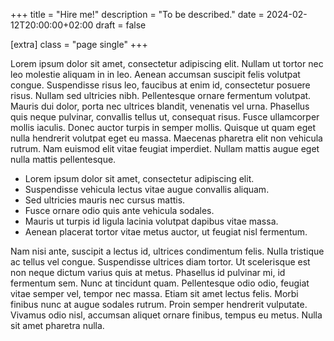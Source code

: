 +++
title = "Hire me!"
description = "To be described."
date = 2024-02-12T20:00:00+02:00
draft = false

[extra]
class = "page single"
+++

Lorem ipsum dolor sit amet, consectetur adipiscing elit. Nullam ut tortor nec leo molestie aliquam in in leo. Aenean accumsan suscipit felis volutpat congue. Suspendisse risus leo, faucibus at enim id, consectetur posuere risus. Nullam sed ultricies nibh. Pellentesque ornare fermentum volutpat. Mauris dui dolor, porta nec ultrices blandit, venenatis vel urna. Phasellus quis neque pulvinar, convallis tellus ut, consequat risus. Fusce ullamcorper mollis iaculis. Donec auctor turpis in semper mollis. Quisque ut quam eget nulla hendrerit volutpat eget eu massa. Maecenas pharetra elit non vehicula rutrum. Nam euismod elit vitae feugiat imperdiet. Nullam mattis augue eget nulla mattis pellentesque.

* Lorem ipsum dolor sit amet, consectetur adipiscing elit.
* Suspendisse vehicula lectus vitae augue convallis aliquam.
* Sed ultricies mauris nec cursus mattis.
* Fusce ornare odio quis ante vehicula sodales.
* Mauris ut turpis id ligula lacinia volutpat dapibus vitae massa.
* Aenean placerat tortor vitae metus auctor, ut feugiat nisl fermentum.

Nam nisi ante, suscipit a lectus id, ultrices condimentum felis. Nulla tristique ac tellus vel congue. Suspendisse ultrices diam tortor. Ut scelerisque est non neque dictum varius quis at metus. Phasellus id pulvinar mi, id fermentum sem. Nunc at tincidunt quam. Pellentesque odio odio, feugiat vitae semper vel, tempor nec massa. Etiam sit amet lectus felis. Morbi finibus nunc at augue sodales rutrum. Proin semper hendrerit vulputate. Vivamus odio nisl, accumsan aliquet ornare finibus, tempus eu metus. Nulla sit amet pharetra nulla.
